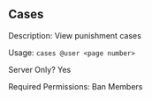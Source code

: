 ## Cases

Description: View punishment cases

Usage: `cases @user <page number>`

Server Only? Yes

Required Permissions: Ban Members